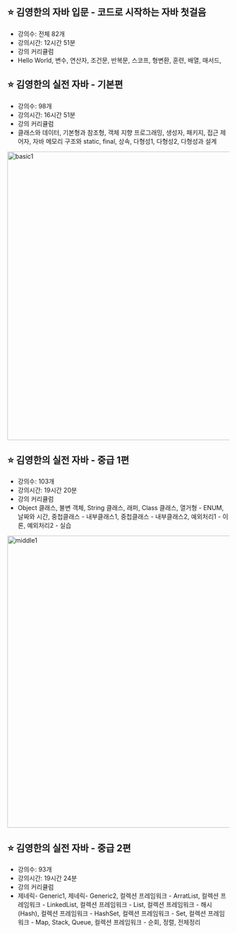 <br>

## ⭐ 김영한의 자바 입문 - 코드로 시작하는 자바 첫걸음 
* 강의수: 전체 82개
* 강의시간: 12시간 51분
* 강의 커리큘럼
* Hello World, 변수, 연산자, 조건문, 반복문, 스코프, 형변환, 훈련, 배열, 매서드,
  <br>

## ⭐ 김영한의 실전 자바 - 기본편 
* 강의수: 98개
* 강의시간: 16시간 51분
* 강의 커리큘럼
* 클래스와 데이터, 기본형과 참조형, 객체 지향 프로그래밍, 생성자, 패키지, 접근 제어자, 자바 메모리 구조와 static, final, 상속, 다형성1, 다형성2, 다형성과 설계

<img width="1026" height="655" alt="basic1" src="https://github.com/user-attachments/assets/7ec4ce4f-272f-45f8-9c05-c868f295ecbb" />
 <br>
  
## ⭐ 김영한의 실전 자바 - 중급 1편 
* 강의수: 103개
* 강의시간: 19시간 20분
* 강의 커리큘럼
* Object 클래스, 불변 객체, String 클래스, 래퍼, Class 클래스, 열거형 - ENUM, 날짜와 시간, 중첩클래스 - 내부클래스1, 중첩클래스 - 내부클래스2, 예외처리1 - 이론, 예외처리2 - 실습
  
 <img width="1047" height="663" alt="middle1" src="https://github.com/user-attachments/assets/c2994937-0e45-4e77-a9ad-287449dcd6b4" />
 <br>

  ## ⭐ 김영한의 실전 자바 - 중급 2편 
* 강의수: 93개
* 강의시간: 19시간 24분
* 강의 커리큘럼
* 제네릭- Generic1, 제네릭- Generic2, 컬렉션 프레임워크 - ArratList, 컬렉션 프레임워크 - LinkedList, 컬렉션 프레임워크 - List, 컬렉션 프레임워크 - 해시(Hash), 컬렉션 프레임워크 - HashSet, 컬렉션 프레임워크 - Set, 컬렉션 프레임워크 - Map, Stack, Queue, 컬렉션 프레임워크 - 순회, 정렬, 전체정리


  

  
  
